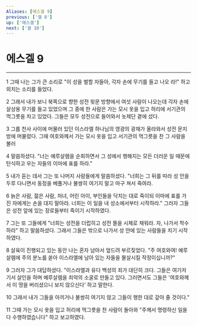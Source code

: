 ```yaml
---
Aliases: [에스겔 9]
previous: ['겔 8']
up: ['에스겔']
next: ['겔 10']
---
```

# 에스겔 9

***


1 그때 나는 그가 큰 소리로 "이 성을 벌할 자들아, 각자 손에 무기를 들고 나오 라!" 하고 외치는 소리를 들었다. 

2 그래서 내가 보니 북쪽으로 향한 성전 윗문 방향에서 여섯 사람이 나오는데 각자 손에 살상용 무기를 들고 있었으며 그 중에 한 사람은 가는 모시 옷을 입고 허리에 서기관의 먹그릇을 차고 있었다. 그들은 모두 성전으로 들어와서 놋제단 곁에 섰다. 

3 그룹 천사 사이에 머물러 있던 이스라엘 하나님의 영광의 광채가 올라와서 성전 문지방에 머물렀다. 그때 여호와께서 가는 모시 옷을 입고 서기관의 먹그릇을 찬 그 사람을 불러 

4 말씀하셨다. "너는 예루살렘을 순회하면서 그 성에서 행해지는 모든 더러운 일 때문에 탄식하고 우는 자들의 이마에 표를 하라." 

5 내가 듣는 데서 그는 또 나머지 사람들에게 말씀하셨다. "너희는 그 뒤를 따라 성 안을 두루 다니면서 동정을 베풀거나 불쌍히 여기지 말고 마구 쳐서 죽여라. 

6 늙은 사람, 젊은 사람, 처녀, 어린 아이, 부인들을 닥치는 대로 죽이되 이마에 표를 가진 자에게는 손을 대지 말아라. 너희는 이 일을 내 성소에서부터 시작하라." 그러자 그들은 성전 앞에 있는 장로들부터 죽이기 시작하였다. 

7 그는 또 그들에게 "너희는 성전을 더럽히고 성전 뜰을 시체로 채워라. 자, 나가서 착수하라" 하고 말씀하셨다. 그래서 그들은 밖으로 나가서 성 안에 있는 사람들을 치기 시작하였다. 

8 살육이 진행되고 있는 동안 나는 혼자 남아서 엎드려 부르짖었다. "주 여호와여! 예루살렘에 주의 분노를 쏟아 이스라엘에 남아 있는 자들을 몰살시킬 작정이십니까?" 

9 그러자 그가 대답하셨다. "이스라엘과 유다 백성의 죄가 대단히 크다. 그들은 여기저기서 살인을 하며 예루살렘을 죄악의 소굴로 만들고 있다. 그러면서도 그들은 '여호와께서 이 땅을 버리셨으니 보지 않으신다' 하고 말한다. 

10 그래서 내가 그들을 아끼거나 불쌍히 여기지 않고 그들이 행한 대로 갚아 줄 것이다." 

11 그때 가는 모시 옷을 입고 허리에 먹그릇을 찬 사람이 돌아와 "주께서 명령하신 일을 다 수행하였습니다" 하고 보고하였다.
